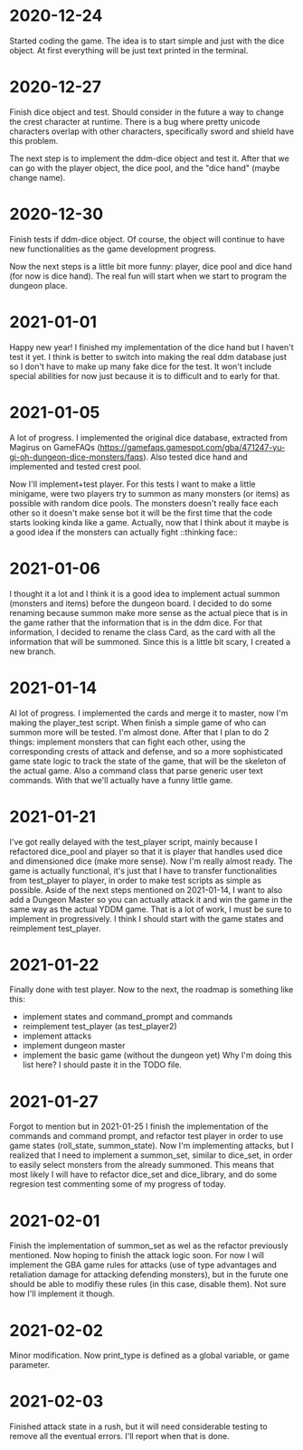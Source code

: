 # 2020-12-24
Started coding the game. The idea is to start simple and just
with the dice object. At first everything will be just text
printed in the terminal.
 
# 2020-12-27
Finish dice object and test. Should consider in the future a
way to change the crest character at runtime. There is a bug
where pretty unicode characters overlap with other characters,
specifically sword and shield have this problem.

The next step is to implement the ddm-dice object and test it.
After that we can go with the player object, the dice pool, 
and the "dice hand" (maybe change name).

# 2020-12-30
Finish tests if ddm-dice object. Of course, the object will
continue to have new functionalities as the game development
progress. 

Now the next steps is a little bit more funny: player, 
dice pool and dice hand (for now is dice hand). The real fun 
will start when we start to program the dungeon place.

# 2021-01-01
Happy new year! I finished my implementation of the dice hand 
but I haven't test it yet. I think is better to switch into
making the real ddm database just so I don't have to make up
many fake dice for the test. It won't include special 
abilities for now just because it is to difficult and to 
early for that.

# 2021-01-05
A lot of progress. I implemented the original dice database,
extracted from Magirus on GameFAQs (https://gamefaqs.gamespot.com/gba/471247-yu-gi-oh-dungeon-dice-monsters/faqs).
Also tested dice hand and implemented and tested crest pool.

Now I'll implement+test player. For this tests I want to make
a little minigame, were two players try to summon as many 
monsters (or items) as possible with random dice pools. The
monsters doesn't really face each other so it doesn't make 
sense bot it will be the first time that the code starts 
looking kinda like a game. Actually, now that I think about it
maybe is a good idea if the monsters can actually fight 
::thinking face::

# 2021-01-06
I thought it a lot and I think it is a good idea to implement
actual summon (monsters and items) before the dungeon board.
I decided to do some renaming because summon make more sense
as the actual piece that is in the game rather that the 
information that is in the ddm dice. For that information,
I decided to rename the class Card, as the card with all the
information that will be summoned. Since this is a little bit
scary, I created a new branch.

# 2021-01-14
Al lot of progress. I implemented the cards and merge it to 
master, now I'm making the player_test script. When finish a
simple game of who can summon more will be tested. I'm almost 
done. After that I plan to do 2 things: implement monsters 
that can fight each other, using the corresponding crests of
attack and defense, and so a more sophisticated game state 
logic to track the state of the game, that will be the 
skeleton of the actual game. Also a command class that parse 
generic user text commands. With that we'll actually have a
funny little game.

# 2021-01-21
I've got really delayed with the test_player script, mainly
because I refactored dice_pool and player so that it is
player that handles used dice and dimensioned dice (make 
more sense). Now I'm really almost ready. The game is 
actually functional, it's just that I have to transfer 
functionalities from test_player to player, in order to make
test scripts as simple as possible. Aside of the next steps
mentioned on 2021-01-14, I want to also add a Dungeon Master
so you can actually attack it and win the game in the same 
way as the actual YDDM game. That is a lot of work, I must
be sure to implement in progressively. I think I should start 
with the game states and reimplement test_player.

# 2021-01-22
Finally done with test player. Now to the next, the roadmap
is something like this:
- implement states and command_prompt and commands
- reimplement test_player (as test_player2)
- implement attacks
- implement dungeon master
- implement the basic game (without the dungeon yet)
Why I'm doing this list here? I should paste it in the TODO
file.

# 2021-01-27
Forgot to mention but in 2021-01-25 I finish the
implementation of the commands and command prompt, and
refactor test player in order to use game states (roll_state,
summon_state). Now I'm implementing attacks, but I realized
that I need to implement a summon_set, similar to dice_set,
in order to easily select monsters from the already summoned.
This means that most likely I will have to refactor dice_set
and dice_library, and do some regresion test commenting some
of my progress of today.

# 2021-02-01
Finish the implementation of summon_set as wel as the 
refactor previously mentioned. Now hoping to finish the 
attack logic soon. For now I will implement the GBA game 
rules for attacks (use of type advantages and retaliation 
damage for attacking defending monsters), but in the furute 
one should be able to modifiy these rules (in this case, 
disable them). Not sure how I'll implement it though.

# 2021-02-02
Minor modification. Now print_type is defined as a global 
variable, or game parameter.

# 2021-02-03
Finished attack state in a rush, but it will need considerable 
testing to remove all the eventual errors. I'll report when 
that is done.
